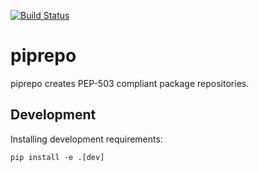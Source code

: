 [![Build Status](https://travis-ci.org/colinhoglund/piprepo.svg?branch=master)](https://travis-ci.org/colinhoglund/piprepo)

# piprepo
piprepo creates PEP-503 compliant package repositories.

## Development

Installing development requirements:

    pip install -e .[dev]
